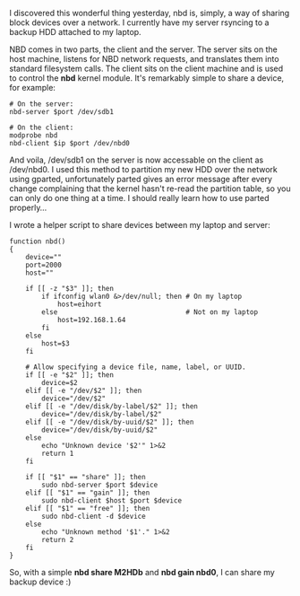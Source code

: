 I discovered this wonderful thing yesterday, nbd is, simply, a way of sharing block devices over a network. I currently have my server rsyncing to a backup HDD attached to my laptop.

NBD comes in two parts, the client and the server. The server sits on the host machine, listens for NBD network requests, and translates them into standard filesystem calls. The client sits on the client machine and is used to control the **nbd** kernel module. It's remarkably simple to share a device, for example:

    # On the server:
    nbd-server $port /dev/sdb1
    
    # On the client:
    modprobe nbd
    nbd-client $ip $port /dev/nbd0

And voila, /dev/sdb1 on the server is now accessable on the client as /dev/nbd0. I used this method to partition my new HDD over the network using gparted, unfortunately parted gives an error message after every change complaining that the kernel hasn't re-read the partition table, so you can only do one thing at a time. I should really learn how to use parted properly…

I wrote a helper script to share devices between my laptop and server:

    function nbd()
    {
        device=""
        port=2000
        host=""

        if [[ -z "$3" ]]; then
            if ifconfig wlan0 &>/dev/null; then # On my laptop
                host=eihort
            else                                # Not on my laptop
                host=192.168.1.64
            fi
        else
            host=$3
        fi

        # Allow specifying a device file, name, label, or UUID.
        if [[ -e "$2" ]]; then
            device=$2
        elif [[ -e "/dev/$2" ]]; then
            device="/dev/$2"
        elif [[ -e "/dev/disk/by-label/$2" ]]; then
            device="/dev/disk/by-label/$2"
        elif [[ -e "/dev/disk/by-uuid/$2" ]]; then
            device="/dev/disk/by-uuid/$2"
        else
            echo "Unknown device '$2'" 1>&2
            return 1
        fi

        if [[ "$1" == "share" ]]; then
            sudo nbd-server $port $device
        elif [[ "$1" == "gain" ]]; then
            sudo nbd-client $host $port $device
        elif [[ "$1" == "free" ]]; then
            sudo nbd-client -d $device
        else
            echo "Unknown method '$1'." 1>&2
            return 2
        fi
    }

So, with a simple **nbd share M2HDb** and **nbd gain nbd0**, I can share my backup device :)
